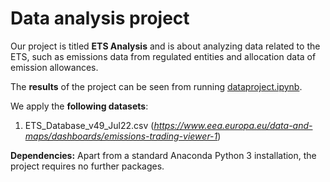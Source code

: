 # Data analysis project

Our project is titled **ETS Analysis** and is about analyzing data related to the ETS, such as emissions data from regulated entities and allocation data of emission allowances.

The **results** of the project can be seen from running [dataproject.ipynb](dataproject.ipynb).

We apply the **following datasets**:

1. ETS_Database_v49_Jul22.csv (*https://www.eea.europa.eu/data-and-maps/dashboards/emissions-trading-viewer-1*) 

**Dependencies:** Apart from a standard Anaconda Python 3 installation, the project requires no further packages.